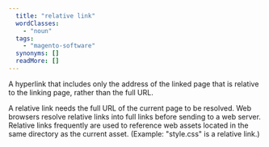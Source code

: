 ```yaml
---
  title: "relative link"
  wordClasses: 
    - "noun"
  tags: 
    - "magento-software"
  synonyms: []
  readMore: []
---
```

A hyperlink that includes only the address of the linked page that is relative to the linking page, rather than the full URL. 

A relative link needs the full URL of the current page to be resolved. Web browsers resolve relative links into full links before sending to a web server. Relative links frequently are used to reference web assets located in the same directory as the current asset. (Example: "style.css" is a relative link.)

